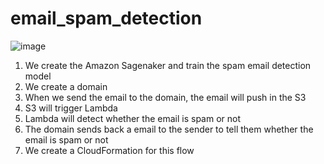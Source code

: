 # email_spam_detection
  
![image](https://github.com/ericleee0119/email_spam_detection/blob/main/img/1.PNG)  
  
  
1. We create the Amazon Sagenaker and train the spam email detection model  
2. We create a domain
3. When we send the email to the domain, the email will push in the S3
4. S3 will trigger Lambda
5. Lambda will detect whether the email is spam or not
6. The domain sends back a email to the sender to tell them whether the email is spam or not
7. We create a CloudFormation for this flow
 
